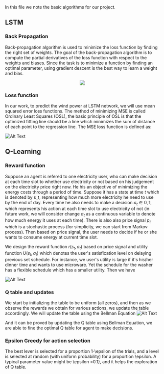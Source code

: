 In this file we note the basic algorithms for our project.

## LSTM
### Back Propagation
Back-propagation algorithm is used to minimize the loss function by finding the right set of weights. The goal of the back-propagation algorithm is to compute the partial derivatives of the loss function with respect to the weights and biases. Since the task is to minimize a function by finding an optimal parameter, using gradient descent is the best way to learn a weight and bias.

<div align=center><img src="https://github.com/yiwen26/WindChaser/blob/master/Docs/Back_propagation.gif"/></div>

### Loss function
In our work, to predict the wind power at LSTM network, we will use mean squared error loss functions. The method of minimizing MSE is called Ordinary Least Squares (OSL), the basic principle of OSL is that the optimized fitting line should be a line which minimizes the sum of distance of each point to the regression line. The MSE loss function is defined as:


![Alt Text](https://github.com/yiwen26/WindChaser/blob/master/Docs/Loss%20Function%20eq.png)




## Q-Learning
### Reward function
Suppose an agent is refered to one electricity user, who can make decision at each time slot to whether use electricity or not based on his 
judgement on the electricity price right now. He his an objective of minimizing the energy costs through a period of time. Suppose it has a 
state at time $t$ which is denoted by s_t, representing how much more electricity he need to use by the end of day. Every time he also needs
to make a decision $a_t \in {0,1}$, which represents his action at each time slot to use electricity of not (in future work, we will consider
change $a_t$ as a continuous variable to denote how much energy it uses at each time). There is also also price signal $p_t$ which
is a stochastic process (for simplicity, we can start from Markov process). Then based on price signal, the user needs to decide if he or she
wants to consume energy at current time slot.

We design the reward function $r(s_t, a_t)$ based on price signal and utility function $U(s_t, a_t)$ which denotes the user's satisfication
level on delaying previous set schedule. For instance, we user's utility is large if it's his/her dinner time and wants to use microware.
Yet the schedule for the washer has a flexible schedule which has a smaller utility. Then we have 

![Alt Text](https://github.com/yiwen26/WindChaser/blob/master/WindChaserModules/Reinforcement%20Learning/RL_equ2.gif)


### Q table and updates
We start by initializing the table to be uniform (all zeros), and then as we observe the rewards we obtain for various actions, 
we update the table accordingly. We will update the table using the Bellman Equation
![Alt Text](https://github.com/yiwen26/WindChaser/blob/master/WindChaserModules/Reinforcement%20Learning/RL_Equ1.gif)

And it can be proved by updating the Q table using Bellman Equation, we are able to fine the optimal Q table for agent to make decisions.

### Epsilon Greedy for action selection
The best lever is selected for a proportion 1-\epsilon  of the trials, and a level is selected at random (with uniform probability) for a proportion \epsilon. A typical parameter value might be  \epsilon =0.1}, and it helps the exploration of Q table.
